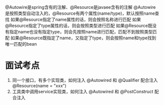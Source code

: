 @Autowire是spring含有的注解、@Resource是javaee含有的注解
@Autowire是按照类型自动注入的，@Resource有两个属性(name/type)，默认按照name查找
    如果@Resource指定了name属性的话，则会按照名称进行匹配
    如果@Resource指定了type属性的话，则会按照类型进行匹配
    如果@Resource既没有指定name也没有指定type，则会先按照name进行匹配，匹配不到按照类型匹配
    如果@Resource既指定了name，又指定了type，则会按照name和type找到唯一匹配的bean

# 面试考点
1. 同一个接口，有多个实现类，如何注入
    @Autowired 和 @Qualifier 配合注入
    @Resource(name = "xxx")
2. 工具类中调用service实现类，如何注入
    @Autowired 和 @PostConstruct 配合注入